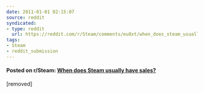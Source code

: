 ```yaml
---
date: 2011-01-01 02:15:07
source: reddit
syndicated:
- type: reddit
  url: https://reddit.com/r/Steam/comments/eu8xt/when_does_steam_usually_have_sales/
tags:
- Steam
- reddit_submission
---
```


#### Posted on r/Steam: [When does Steam usually have sales?](https://reddit.com/r/Steam/comments/eu8xt/when_does_steam_usually_have_sales/)

[removed]